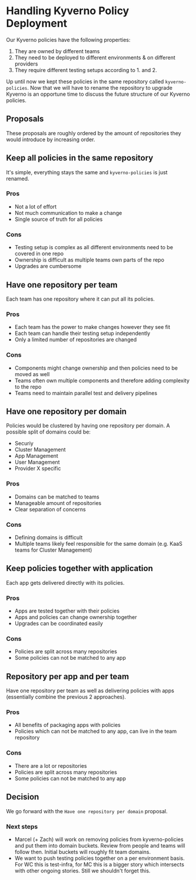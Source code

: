# Handling Kyverno Policy Deployment

Our Kyverno policies have the following properties:
1. They are owned by different teams
2. They need to be deployed to different environments & on different providers
3. They require different testing setups according to 1. and 2.

Up until now we kept these policies in the same repository called `kyverno-policies`.
Now that we will have to rename the repository to upgrade Kyverno is an opportune time to discuss the future structure of our Kyverno policies.

## Proposals

These proposals are roughly ordered by the amount of repositories they would introduce by increasing order.

## Keep all policies in the same repository
It's simple, everything stays the same and `kyverno-policies` is just renamed.
### Pros
- Not a lot of effort
- Not much communication to make a change
- Single source of truth for all policies
### Cons
- Testing setup is complex as all different environments need to be covered in one repo
- Ownership is difficult as multiple teams own parts of the repo
- Upgrades are cumbersome

## Have one repository per team
Each team has one repository where it can put all its policies.
### Pros
- Each team has the power to make changes however they see fit
- Each team can handle their testing setup independently
- Only a limited number of repositories are changed
### Cons
- Components might change ownership and then policies need to be moved as well
- Teams often own multiple components and therefore adding complexity to the repo
- Teams need to maintain parallel test and delivery pipelines

## Have one repository per domain
Policies would be clustered by having one repository per domain.
A possible split of domains could be:
- Securiy
- Cluster Management
- App Management
- User Management
- Provider X specific
### Pros
- Domains can be matched to teams
- Manageable amount of repositories
- Clear separation of concerns
### Cons
- Defining domains is difficult
- Multiple teams likely feel responsible for the same domain (e.g. KaaS teams for Cluster Management)

## Keep policies together with application
Each app gets delivered directly with its policies.
### Pros
- Apps are tested together with their policies
- Apps and policies can change ownership together
- Upgrades can be coordinated easily
### Cons
- Policies are split across many repositories
- Some policies can not be matched to any app

## Repository per app and per team
Have one repository per team as well as delivering policies with apps (essentially combine the previous 2 approaches).
### Pros
- All benefits of packaging apps with policies
- Policies which can not be matched to any app, can live in the team repository
### Cons
- There are a lot or repositories
- Policies are split across many repositories
- Some policies can not be matched to any app


## Decision
We go forward with the `Have one repository per domain` proposal.

### Next steps
- Marcel (+ Zach) will work on removing policies from kyverno-policies and put them into domain buckets. Review from people and teams will follow then. Initial buckets will roughly fit team domains.
- We want to push testing policies together on a per environment basis. For WC this is test-infra, for MC this is a bigger story which intersects with other ongoing stories. Still we shouldn't forget this.
